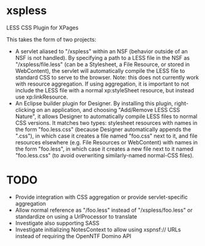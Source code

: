 xspless
=======

LESS CSS Plugin for XPages

This takes the form of two projects:

* A servlet aliased to "/xspless" within an NSF (behavior outside of an NSF is not handled). By specifying a path to a LESS file in the NSF as "/xspless/file.less" (can be a Stylesheet, a File Resource, or stored in WebContent), the servlet will automatically compile the LESS file to standard CSS to serve to the browser. Note: this does not currently work with resource aggregation. If using aggregation, it is important to not include the LESS file with a normal xp:styleSheet resource, but instead use xp:linkResource.
* An Eclipse builder plugin for Designer. By installing this plugin, right-clicking on an application, and choosing "Add/Remove LESS CSS Nature", it allows Designer to automatically compile LESS files to normal CSS versions. It matches two types: stylesheet resources with names in the form "foo.less.css" (because Designer automatically appends the ".css"), in which case it creates a file named "foo.css" next to it, and file resources elsewhere (e.g. File Resources or WebContent) with names in the form "foo.less", in which case it creates a new file next to it named "foo.less.css" (to avoid overwriting similarly-named normal-CSS files).

TODO
====

* Provide integration with CSS aggregation or provide servlet-specific aggregation
* Allow normal reference as "/foo.less" instead of "/xspless/foo.less" or standardize on using a UrlProcessor to translate
* Investigate also supporting SASS
* Investigate initializing NotesContext to allow using xspnsf:// URLs instead of requiring the OpenNTF Domino API